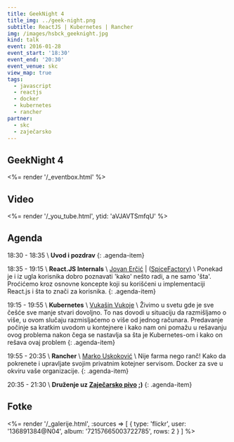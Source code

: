 ```yaml
---
title: GeekNight 4
title_img: ../geek-night.png
subtitle: ReactJS | Kubernetes | Rancher
img: /images/hsbck_geeknight.jpg
kind: talk
event: 2016-01-28
event_start: '18:30'
event_end: '20:30'
event_venue: skc
view_map: true
tags:
  - javascript
  - reactjs
  - docker
  - kubernetes
  - rancher
partner:
  - skc
  - zaječarsko
---
```


## GeekNight 4

<%= render '/_eventbox.html' %>

## Video

<%= render '/_you_tube.html', ytid: 'aVJAVTSmfqU' %>

## Agenda

<span class="icon-clock" /> 18:30 - 18:35 \\
**Uvod i pozdrav**
{: .agenda-item}

<span class="icon-clock" /> 18:35 - 19:15 \\
**React.JS Internals** \\
<span class="icon-user" /> [Jovan Erčić](https://www.linkedin.com/in/jokka) | <span class="icon-home" /> ([SpiceFactory](http://spicefactory.co/)) \\
  Ponekad je i iz ugla korisnika dobro poznavati 'kako' nešto radi, a ne samo
  'šta'. Proćićemo kroz osnovne koncepte koji su korišćeni u implementaciji
  React.js i šta to znači za korisnika.
{: .agenda-item}

<span class="icon-clock" /> 19:15 - 19:55 \\
**Kubernetes** \\
<span class="icon-user" /> [Vukašin Vukoje](https://twitter.com/wukoje) \\
  Živimo u svetu gde je sve češće sve manje stvari dovoljno. To nas dovodi u situaciju da razmišljamo o više, u ovom slučaju razmisljaćemo o više od jednog računara.
  Predavanje počinje sa kratkim uvodom u kontejnere i kako nam oni pomažu u rešavanju ovog problema nakon čega se nastavlja sa šta je Kubernetes-om i kako on rešava ovaj problem
{: .agenda-item}

<span class="icon-clock" /> 19:55 - 20:35 \\
**Rancher**  \\
<span class="icon-user" /> [Marko Uskoković](https://www.linkedin.com/in/uskokovicmarko) \\
  Nije farma nego ranč! Kako da pokrenete i upravljate svojim privatnim kotejner servisom. Docker za sve u okviru vaše organizacije.
{: .agenda-item}

<span class="icon-clock" /> 20:35 - 21:30 \\
**Druženje uz [Zaječarsko pivo](http://zajecarskopivo.com/) ;)**
{: .agenda-item}

## Fotke

<%= render '/_galerije.html', :sources => [ { type: 'flickr', user: '136891384@N04', album: '72157665003722785', rows: 2 } ] %>

